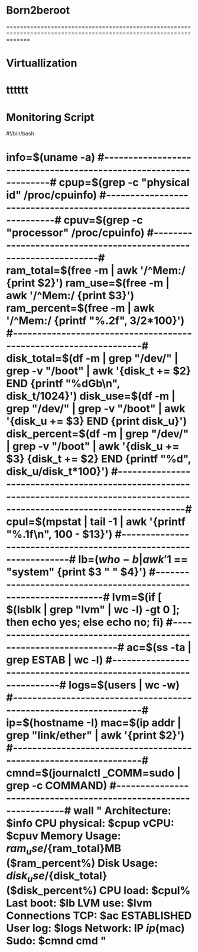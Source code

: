 # Born2beroot
===================================================================================================================
# Virtuallization
  tttttt
===================================================================================================================
# Monitoring Script

#!/bin/bash

info=$(uname -a)
#-----------------------------------------------------------------#
cpup=$(grep -c "physical id" /proc/cpuinfo)
#-----------------------------------------------------------------#
cpuv=$(grep -c "processor" /proc/cpuinfo)
#-----------------------------------------------------------------#
ram_total=$(free -m | awk '/^Mem:/ {print $2}')
ram_use=$(free -m | awk '/^Mem:/ {print $3}')
ram_percent=$(free -m | awk '/^Mem:/ {printf "%.2f", $3/$2*100}')
#-----------------------------------------------------------------#
disk_total=$(df -m | grep "/dev/" | grep -v "/boot" | awk '{disk_t += $2} END {printf "%dGb\n", disk_t/1024}')
disk_use=$(df -m | grep "/dev/" | grep -v "/boot" | awk '{disk_u += $3} END {print disk_u}')
disk_percent=$(df -m | grep "/dev/" | grep -v "/boot" | awk '{disk_u += $3} {disk_t += $2} END {printf "%d", disk_u/disk_t*100}')
#--------------------------------------------------------------------------------------------------------------------------------#
cpul=$(mpstat | tail -1 | awk '{printf "%.1f\n", 100 - $13}')
#-----------------------------------------------------------------#
lb=$(who -b | awk '$1 == "system" {print $3 " " $4}')
#-----------------------------------------------------------------#
lvm=$(if [ $(lsblk | grep "lvm" | wc -l) -gt 0 ]; then echo yes; else echo no; fi)
#-----------------------------------------------------------------#
ac=$(ss -ta | grep ESTAB | wc -l)
#-----------------------------------------------------------------#
logs=$(users | wc -w)
#-----------------------------------------------------------------#
ip=$(hostname -I)
mac=$(ip addr | grep "link/ether" | awk '{print $2}')
#-----------------------------------------------------------------#
cmnd=$(journalctl _COMM=sudo | grep -c COMMAND)
#-----------------------------------------------------------------#
wall "	Architecture: $info
	CPU physical: $cpup
	vCPU: $cpuv
	Memory Usage: $ram_use/${ram_total}MB ($ram_percent%)
	Disk Usage: $disk_use/${disk_total} ($disk_percent%)
	CPU load: $cpul%
	Last boot: $lb
	LVM use: $lvm
	Connections TCP: $ac ESTABLISHED
	User log: $logs
	Network: IP $ip ($mac)
	Sudo: $cmnd cmd "
 ===================================================================================================================
